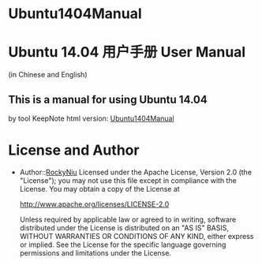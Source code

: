 Ubuntu1404Manual
================
# Ubuntu 14.04 用户手册 User Manual
  (in Chinese and English)

## This is a manual for using Ubuntu 14.04
  by tool KeepNote
  html version: [Ubuntu1404Manual](/Ubuntu1404Manual-html/index.html)

# License and Author
* Author::[RockyNiu](https://github.com/RockyNiu)
  Licensed under the Apache License, Version 2.0 (the "License"); you may not use this file except in compliance with the License. You may obtain a copy of the License at

  http://www.apache.org/licenses/LICENSE-2.0

  Unless required by applicable law or agreed to in writing, software distributed under the License is distributed on an "AS IS" BASIS, WITHOUT WARRANTIES OR CONDITIONS OF ANY KIND, either express or implied. See the License for the specific language governing permissions and limitations under the License.


